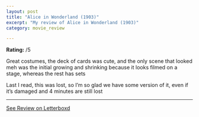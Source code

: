 ```yaml
---
layout: post
title: "Alice in Wonderland (1903)"
excerpt: "My review of Alice in Wonderland (1903)"
category: movie_review

---
```


**Rating:** /5

Great costumes, the deck of cards was cute, and the only scene that looked meh was the initial growing and shrinking because it looks filmed on a stage, whereas the rest has sets

Last I read, this was lost, so I’m so glad we have some version of it, even if it’s damaged and 4 minutes are still lost

<hr>

[See Review on Letterboxd](https://boxd.it/4epiAJ)
